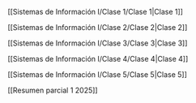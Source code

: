   

[[Sistemas de Información I/Clase 1/Clase 1|Clase 1]]

[[Sistemas de Información I/Clase 2/Clase 2|Clase 2]]

[[Sistemas de Información I/Clase 3/Clase 3|Clase 3]]

[[Sistemas de Información I/Clase 4/Clase 4|Clase 4]]

[[Sistemas de Información I/Clase 5/Clase 5|Clase 5]]

[[Resumen parcial 1 2025]]